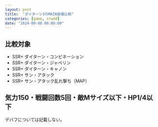 ```yaml
---
layout: post
title:  "ダイターン3のMAIN装備比較"
categories: [game, srwdd]
date: "2024-09-08 00:00:00"
---
```


## 比較対象

- SSR+ ダイターン・コンビネーション
- SSR+ ダイターン・ジャベリン
- SSR+ ダイターン・キャノン
- SSR+ サン・アタック
- SSR+ サン・アタック乱れ撃ち（MAP）

## 気力150・戦闘回数5回・敵Mサイズ以下・HP1/4以下

デバフについては記載しない。

<canvas id="chart-1" style="background-color: #fff"></canvas>

<script src="https://cdn.jsdelivr.net/npm/chart.js"></script>
<script>
    // chart
    const ctx1 = document.getElementById('chart-1');
    new Chart(ctx1, {
        type: 'radar',
        data: {
            labels: ["HP", "攻撃力", "防御力", "照準値", "運動性", "与ダメージ", "命中率", "スピード", "気力", "気力上昇量（攻撃命中・被ダメ）", "移動力"],
            datasets: [
                {
                    label: "ダイターン・コンビネーション",
                    data: [
                        0,
                        13 + 6 * 5 + 22,
                        13 + 6 * 5 + 22,
                        13 + 6 * 5,
                        0,
                        // 与ダメージ
                        20,
                        // 命中率
                        20,
                        // スピード
                        0,
                        // 気力
                        0,
                        // 気力上昇量（攻撃命中時）
                        0,
                        // 移動力
                        0
                    ]
                },
                {
                    label: "ダイターン・ジャベリン",
                    data: [
                        0,    
                        18, 
                        28,
                        0,
                        0,
                        // 与ダメージ
                        0,
                        // 命中率
                        0,
                        // スピード
                        0,
                        // 気力
                        20,
                        // 気力上昇量（攻撃命中時）
                        0,
                        // 移動力
                        2
                    ]
                },
                {
                    label: "ダイターン・キャノン",
                    data: [
                        0,
                        7 * 3 + 12,
                        7 * 3 + 12,
                        12,
                        0,
                        // 与ダメージ
                        0,
                        // 命中率
                        0,
                        // スピード
                        0,
                        // 気力
                        0,
                        // 気力上昇量（攻撃命中時）
                        0,
                        // 移動力
                        0
                    ]
                },
                {
                    label: "サン・アタック",
                    data: [
                        0,
                        18,
                        28,
                        18,
                        0,
                        // 与ダメージ
                        0,
                        // 命中率
                        0,
                        // スピード
                        0,
                        // 気力
                        0,
                        // 気力上昇量（攻撃命中時）
                        0,
                        // 移動力
                        0
                    ]
                },
                {
                    label: "サン・アタック乱れ撃ち（MAP）",
                    data: [
                        0,
                        7 * 5,
                        7 * 5,
                        7 * 5,
                        0,
                        // 与ダメージ
                        0,
                        // 命中率
                        0,
                        // スピード
                        100,
                        // 気力 
                        0,
                        // 気力上昇量（攻撃命中時）
                        2,
                        // 移動力
                        0
                    ]
                }
            ]
        }
    });
</script>
